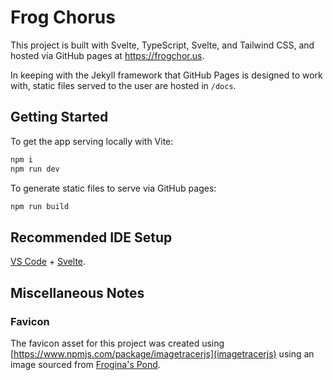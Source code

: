 # Frog Chorus
This project is built with Svelte, TypeScript, Svelte, and Tailwind CSS, and hosted via GitHub pages at https://frogchor.us. 

In keeping with the Jekyll framework that GitHub Pages is designed to work with, static files served to the user are hosted in `/docs`.

## Getting Started
To get the app serving locally with Vite:
```bash
npm i
npm run dev
```

To generate static files to serve via GitHub pages:
```bash
npm run build
```

## Recommended IDE Setup

[VS Code](https://code.visualstudio.com/) + [Svelte](https://marketplace.visualstudio.com/items?itemName=svelte.svelte-vscode).

## Miscellaneous Notes
### Favicon
The favicon asset for this project was created using [https://www.npmjs.com/package/imagetracerjs](imagetracerjs) using an image sourced from [Frogina's Pond](https://frogina.tripod.com/).